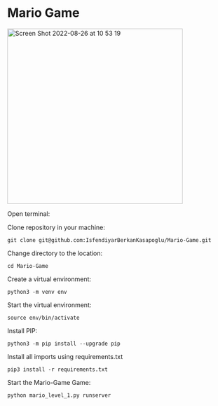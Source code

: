# Mario Game

<img width="400" alt="Screen Shot 2022-08-26 at 10 53 19" src="https://user-images.githubusercontent.com/84452695/186852063-4bffd453-6483-4d49-9a57-5ec936438395.png">

Open terminal:

Clone repository in your machine:
```
git clone git@github.com:IsfendiyarBerkanKasapoglu/Mario-Game.git
```

Change directory to the location:
```
cd Mario-Game
```

Create a virtual environment:
``` 
python3 -m venv env
```

Start the virtual environment:
```
source env/bin/activate
```
Install PIP:
```
python3 -m pip install --upgrade pip
```

Install all imports using requirements.txt
```
pip3 install -r requirements.txt 
```

Start the Mario-Game Game:
```
python mario_level_1.py runserver
```

